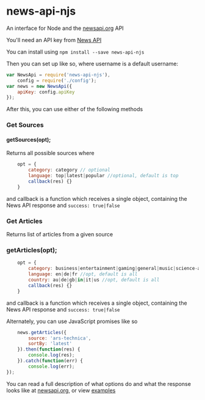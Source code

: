 # news-api-njs
An interface for Node and the [newsapi.org](https://newsapi.org/) API

You'll need an API key from [News API](https://newsapi.org/)

You can install using `npm install --save news-api-njs`

Then you can set up like so, where username is a default username:
```js
var NewsApi = require('news-api-njs'),
    config = require('./config');
var news = new NewsApi({
    apiKey: config.apiKey
});
```

After this, you can use either of the following methods

### Get Sources
#### getSources(opt);
Returns all possible sources
where
```js
    opt = {
        category: category // optional
        language: top|latest|popular //optional, default is top
        callback(res) {}
    }
```
and callback is a function which receives a single object, containing the News API response and `success: true|false` 

### Get Articles
Returns list of articles from a given source
### getArticles(opt);
```js
    opt = {
        category: business|entertainment|gaming|general|music|science-and-nature|sport|technology //opt, default is all
        language: en|de|fr //opt, default is all
        country: au|de|gb|in|it|us //opt, default is all
        callback(res) {}
    }
```
and callback is a function which receives a single object, containing the News API response and `success: true|false` 

Alternately, you can use JavaScript promises like so
```js
    news.getArticles({
        source: 'ars-technica',
        sortBy: 'latest'
    }).then(function(res) {
        console.log(res);
    }).catch(function(err) {
        console.log(err);
});
```

You can read a full description of what options do and what the response looks like at [newsapi.org](https://newsapi.org/), or view [examples](../master/examples/examples.js)